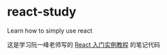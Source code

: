 # react-study

Learn how to simply use react

这是学习阮一峰老师写的 [React 入门实例教程](http://www.ruanyifeng.com/blog/2015/03/react.html) 的笔记代码
